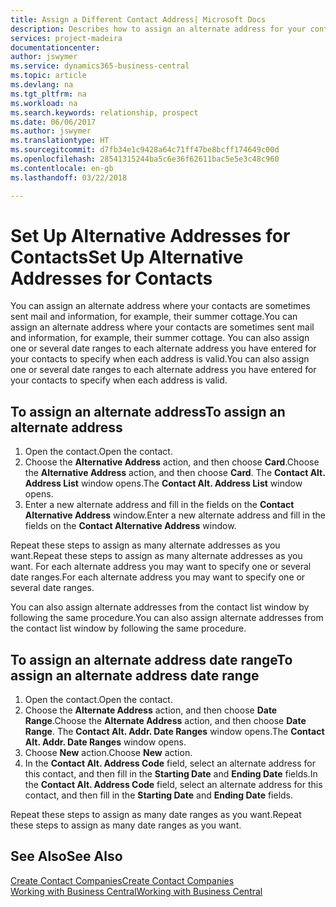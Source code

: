 ```yaml
---
title: Assign a Different Contact Address| Microsoft Docs
description: Describes how to assign an alternate address for your contacts or prospects, where they are sometimes sent information.
services: project-madeira
documentationcenter: 
author: jswymer
ms.service: dynamics365-business-central
ms.topic: article
ms.devlang: na
ms.tgt_pltfrm: na
ms.workload: na
ms.search.keywords: relationship, prospect
ms.date: 06/06/2017
ms.author: jswymer
ms.translationtype: HT
ms.sourcegitcommit: d7fb34e1c9428a64c71ff47be8bcff174649c00d
ms.openlocfilehash: 28541315244ba5c6e36f62611bac5e5e3c48c960
ms.contentlocale: en-gb
ms.lasthandoff: 03/22/2018

---
```

# <a name="set-up-alternative-addresses-for-contacts"></a><span data-ttu-id="96473-103">Set Up Alternative Addresses for Contacts</span><span class="sxs-lookup"><span data-stu-id="96473-103">Set Up Alternative Addresses for Contacts</span></span>
<span data-ttu-id="96473-104">You can assign an alternate address where your contacts are sometimes sent mail and information, for example, their summer cottage.</span><span class="sxs-lookup"><span data-stu-id="96473-104">You can assign an alternate address where your contacts are sometimes sent mail and information, for example, their summer cottage.</span></span> <span data-ttu-id="96473-105">You can also assign one or several date ranges to each alternate address you have entered for your contacts to specify when each address is valid.</span><span class="sxs-lookup"><span data-stu-id="96473-105">You can also assign one or several date ranges to each alternate address you have entered for your contacts to specify when each address is valid.</span></span>

## <a name="to-assign-an-alternate-address"></a><span data-ttu-id="96473-106">To assign an alternate address</span><span class="sxs-lookup"><span data-stu-id="96473-106">To assign an alternate address</span></span>
1. <span data-ttu-id="96473-107">Open the contact.</span><span class="sxs-lookup"><span data-stu-id="96473-107">Open the contact.</span></span>
2. <span data-ttu-id="96473-108">Choose the **Alternative Address** action, and then choose **Card**.</span><span class="sxs-lookup"><span data-stu-id="96473-108">Choose the **Alternative Address** action, and then choose **Card**.</span></span> <span data-ttu-id="96473-109">The **Contact Alt. Address List** window opens.</span><span class="sxs-lookup"><span data-stu-id="96473-109">The **Contact Alt. Address List** window opens.</span></span>
3. <span data-ttu-id="96473-110">Enter a new alternate address and fill in the fields on the **Contact Alternative Address** window.</span><span class="sxs-lookup"><span data-stu-id="96473-110">Enter a new alternate address and fill in the fields on the **Contact Alternative Address** window.</span></span>

<span data-ttu-id="96473-111">Repeat these steps to assign as many alternate addresses as you want.</span><span class="sxs-lookup"><span data-stu-id="96473-111">Repeat these steps to assign as many alternate addresses as you want.</span></span> <span data-ttu-id="96473-112">For each alternate address you may want to specify one or several date ranges.</span><span class="sxs-lookup"><span data-stu-id="96473-112">For each alternate address you may want to specify one or several date ranges.</span></span>

<span data-ttu-id="96473-113">You can also assign alternate addresses from the contact list window by following the same procedure.</span><span class="sxs-lookup"><span data-stu-id="96473-113">You can also assign alternate addresses from the contact list window by following the same procedure.</span></span>

## <a name="to-assign-an-alternate-address-date-range"></a><span data-ttu-id="96473-114">To assign an alternate address date range</span><span class="sxs-lookup"><span data-stu-id="96473-114">To assign an alternate address date range</span></span>
1. <span data-ttu-id="96473-115">Open the contact.</span><span class="sxs-lookup"><span data-stu-id="96473-115">Open the contact.</span></span>
2. <span data-ttu-id="96473-116">Choose the **Alternate Address** action, and then choose **Date Range**.</span><span class="sxs-lookup"><span data-stu-id="96473-116">Choose the **Alternate Address** action, and then choose **Date Range**.</span></span> <span data-ttu-id="96473-117">The **Contact Alt. Addr. Date Ranges** window opens.</span><span class="sxs-lookup"><span data-stu-id="96473-117">The **Contact Alt. Addr. Date Ranges** window opens.</span></span>
3. <span data-ttu-id="96473-118">Choose **New** action.</span><span class="sxs-lookup"><span data-stu-id="96473-118">Choose **New** action.</span></span>
4. <span data-ttu-id="96473-119">In the **Contact Alt. Address Code** field, select an alternate address for this contact, and then fill in the **Starting Date** and **Ending Date** fields.</span><span class="sxs-lookup"><span data-stu-id="96473-119">In the **Contact Alt. Address Code** field, select an alternate address for this contact, and then fill in the **Starting Date** and **Ending Date** fields.</span></span>

<span data-ttu-id="96473-120">Repeat these steps to assign as many date ranges as you want.</span><span class="sxs-lookup"><span data-stu-id="96473-120">Repeat these steps to assign as many date ranges as you want.</span></span>

## <a name="see-also"></a><span data-ttu-id="96473-121">See Also</span><span class="sxs-lookup"><span data-stu-id="96473-121">See Also</span></span>
[<span data-ttu-id="96473-122">Create Contact Companies</span><span class="sxs-lookup"><span data-stu-id="96473-122">Create Contact Companies</span></span>](marketing-create-contact-companies.md)  
[<span data-ttu-id="96473-123">Working with Business Central</span><span class="sxs-lookup"><span data-stu-id="96473-123">Working with Business Central</span></span>](ui-work-product.md)

